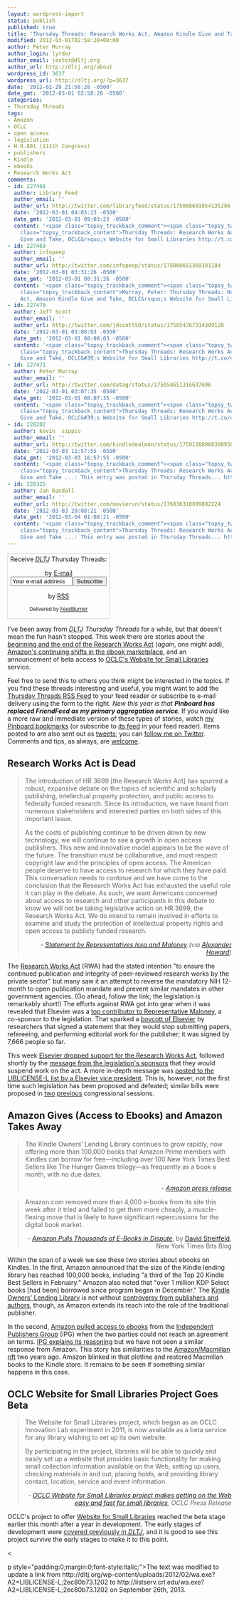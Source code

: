 ```yaml
---
layout: wordpress-import
status: publish
published: true
title: 'Thursday Threads: Research Works Act, Amazon Kindle Give and Take, OCLC's Website for Small Libraries'
modified: 2012-03-01T02:58:28+00:00
author: Peter Murray
author_login: lyrdor
author_email: jester@dltj.org
author_url: http://dltj.org/about
wordpress_id: 3637
wordpress_url: http://dltj.org/?p=3637
date: '2012-02-29 21:58:28 -0500'
date_gmt: '2012-03-01 02:58:28 -0500'
categories:
- Thursday Threads
tags:
- Amazon
- OCLC
- open access
- legislation
- H.R.801 (111th Congress)
- publishers
- Kindle
- ebooks
- Research Works Act
comments:
- id: 227468
  author: Library Feed
  author_email: ''
  author_url: http://twitter.com/libraryfeed/status/175068691854135296
  date: '2012-03-01 04:03:23 -0500'
  date_gmt: '2012-03-01 09:03:23 -0500'
  content: '<span class="topsy_trackback_comment"><span class="topsy_twitter_username"><span
    class="topsy_trackback_content">Thursday Threads: Research Works Act, Amazon Kindle
    Give and Take, OCLC&rsquo;s Website for Small Libraries http://t.co/br1IKOi8</span></span>'
- id: 227469
  author: infopeep
  author_email: ''
  author_url: http://twitter.com/infopeep/status/175060651369181184
  date: '2012-03-01 03:31:26 -0500'
  date_gmt: '2012-03-01 08:31:26 -0500'
  content: '<span class="topsy_trackback_comment"><span class="topsy_twitter_username"><span
    class="topsy_trackback_content">Murray, Peter: Thursday Threads: Research Works
    Act, Amazon Kindle Give and Take, OCLC&rsquo;s Website for Small Libraries http://t.co/FNYQK8at</span></span>'
- id: 227470
  author: Jeff Scott
  author_email: ''
  author_url: http://twitter.com/jdscott50/status/175054767314309120
  date: '2012-03-01 03:08:03 -0500'
  date_gmt: '2012-03-01 08:08:03 -0500'
  content: '<span class="topsy_trackback_comment"><span class="topsy_twitter_username"><span
    class="topsy_trackback_content">Thursday Threads: Research Works Act, Amazon Kindle
    Give and Take, OCLC&#39;s Website for Small Libraries http://t.co/4nKqcFGq</span></span>'
- id: 227471
  author: Peter Murray
  author_email: ''
  author_url: http://twitter.com/datag/status/175054651316637696
  date: '2012-03-01 03:07:35 -0500'
  date_gmt: '2012-03-01 08:07:35 -0500'
  content: '<span class="topsy_trackback_comment"><span class="topsy_twitter_username"><span
    class="topsy_trackback_content">Thursday Threads: Research Works Act, Amazon Kindle
    Give and Take, OCLC&#39;s Website for Small Libraries http://t.co/4nKqcFGq</span></span>'
- id: 228202
  author: kevin  sippio
  author_email: ''
  author_url: http://twitter.com/kindledealman/status/175912889603989504
  date: '2012-03-03 11:57:55 -0500'
  date_gmt: '2012-03-03 16:57:55 -0500'
  content: '<span class="topsy_trackback_comment"><span class="topsy_twitter_username"><span
    class="topsy_trackback_content">Thursday Threads: Research Works Act, Amazon Kindle
    Give and Take ...: This entry was posted in Thursday Threads... http://t.co/D8gt4GLj</span></span>'
- id: 228325
  author: Jan Randall
  author_email: ''
  author_url: http://twitter.com/movierun/status/176036310899892224
  date: '2012-03-03 20:08:21 -0500'
  date_gmt: '2012-03-04 01:08:21 -0500'
  content: '<span class="topsy_trackback_comment"><span class="topsy_twitter_username"><span
    class="topsy_trackback_content">Thursday Threads: Research Works Act, Amazon Kindle
    Give and Take ...: This entry was posted in Thursday Threads... http://t.co/9Xu8OL1Y</span></span>'
---
```

<div id="feedburner-thursday-threads-email-2012w09" class="wp-caption alignright noprint noFrontPage" style="width: 230px;">
<form style="border: 1px solid rgb(204, 204, 204); padding: 3px; margin: 0pt; text-align: center;" action="http://feedburner.google.com/fb/a/mailverify" method="post" target="popupwindow" onsubmit="window.open('http://feedburner.google.com/fb/a/mailverify?uri=thursday-threads', 'popupwindow', 'scrollbars=yes,width=550,height=520');return true">Receive <i><acronym title="Disruptive Library Technology Jester">DLTJ</acronym></i> Thursday Threads:</p>
<p>by&nbsp;<a href="http://feedburner.google.com/fb/a/mailverify?uri=thursday-threads&amp;loc=en_US" title="D.L.T.J. Thursday Threads Email Subscription">E-mail</a><br /><input style="width: 140px;" name="email" value="Your e-mail address" onfocus="if (this.defaultValue==this.value) this.value = ''" type="text"/><input value="thursday-threads" name="uri" type="hidden"/><input name="loc" value="en_US" type="hidden"/><input value="Subscribe" type="submit"/></p>
<p>by&nbsp;<a href="http://feeds.dltj.org/thursday-threads/" title="D.L.T.J. Thursday Threads RSS Feed">RSS</a>
<p style="font-size: 80%;">Delivered by <a href="http://feedburner.google.com" target="_blank" title="Google Feedburner Service">FeedBurner</a></p>
</form>
</div>
<p>I've been away from <i><acronym title="Disruptive Library Technology Jester">DLTJ</acronym> Thursday Threads</i> for a while, but that doesn't mean the fun hasn't stopped.  This week there are stories about the <a href="#p3637-rwa">beginning and the end of the Research Works Act</a> (<em>again</em>, one might add), <a href="#p3637-amazon">Amazon's continuing shifts in the ebook marketplace</a>, and an announcement of beta access to <a href="#p3637-wsl">OCLC's Website for Small Libraries</a> service.</p>
<p>Feel free to send this to others you think might be interested in the topics.  If you find these threads interesting and useful, you might want to add the <a title="RSS Feed for DLTJ Thursday Threads" href="http://feeds.dltj.org/thursday-threads/">Thursday Threads RSS Feed</a> to your feed reader or subscribe to e-mail delivery using the form to the right.  <em>New this year is that <strong>Pinboard has replaced FriendFeed as my primary aggregation service</strong>.</em> If you would like a more raw and immediate version of these types of stories, watch <a title="Peter Murray | Pinboard" href="http://pinboard.in/u:dltj">my Pinboard bookmarks</a> (or subscribe to <a title="RSS feed for Peter Murray's Pinboard account" href="http://feeds.pinboard.in/rss/u:dltj/">its feed</a> in your feed reader).  Items posted to are also sent out as <a title="Peter Murray's Twitter page" href="https://twitter.com/DataG">tweets</a>; you can <a target="_blank" href="https://twitter.com/intent/user?screen_name=DataG">follow me on <span style="background-image: url("//si0.twimg.com/images/dev/cms/intents/bird/bird_blue/bird_16_blue.png"); background-repeat: no-repeat; padding-left: 18px;">Twitter</span></a>.  Comments and tips, as always, are <a href="/contact">welcome</a>.</p>
<h2 id="p3637-rwa">Research Works Act is Dead</h2>
<blockquote><p>The introduction of HR 3699 [the Research Works Act] has spurred a robust, expansive debate on the topics of scientific and scholarly publishing, intellectual property protection, and public access to federally funded research. Since its introduction, we have heard from numerous stakeholders and interested parties on both sides of this important issue.</p>
<p>As the costs of publishing continue to be driven down by new technology, we will continue to see a growth in open access publishers. This new and innovative model appears to be the wave of the future. The transition must be collaborative, and must respect copyright law and the principles of open access. The American people deserve to have access to research for which they have paid. This conversation needs to continue and we have come to the conclusion that the Research Works Act has exhausted the useful role it can play in the debate. As such, we want Americans concerned about access to research and other participants in this debate to know we will not be taking legislative action on HR 3699, the Research Works Act. We do intend to remain involved in efforts to examine and study the protection of intellectual property rights and open access to publicly funded research.
<div style="text-align: right; width: 100%;"><cite>- <a href="http://web.archive.org/web/20140817073007/https://maloney.house.gov/press-release/issa-maloney-statement-research-works-act" title="Issa-Maloney statement on the Research Works Act | Congresswoman Carolyn Maloney">Statement by Representatives Issa and Maloney</a> (via <a href="https://plus.google.com/107980702132412632948/posts/a4DzVk9n7fG">Alexander Howard</a>)</cite></div>
</blockquote>
<p>The <a href="http://thomas.loc.gov/cgi-bin/query/z?c112:H.R.3699:" title="Bill Text - 112th Congress (2011-2012) - THOMAS (Library of Congress)">Research Works Act</a> (RWA) had the stated intention "to ensure the continued publication and integrity of peer-reviewed research works by the private sector" but many saw it an attempt to reverse the mandatory NIH 12-month to open publication mandate and prevent similar mandates in other government agencies.  (Go ahead, follow the link; the legislation is remarkably short!)  The efforts against RWA got into gear when it was revealed that Elsevier was a <a href="http://www.michaeleisen.org/blog/?p=807" title="Elsevier-funded NY Congresswoman Carolyn Maloney Wants to Deny Americans Access to Taxpayer Funded Research">top contributor to Representative Maloney</a>, a co-sponsor to the legislation.  That sparked a <a href="http://thecostofknowledge.com/" title="The Cost of Knowledge">boycott of Elsevier</a> by researchers that signed a statement that they would stop submitting papers, refereeing, and performing editorial work for the publisher; it was signed by 7,666 people so far.</p>
<p>This week <a href="http://www.elsevier.com/wps/find/intro.cws_home/newmessagerwa" title="Elsevier">Elsevier dropped support for the Research Works Act</a>, followed shortly by the <a href="http://web.archive.org/web/20140817073007/https://maloney.house.gov/press-release/issa-maloney-statement-research-works-act" title="Issa-Maloney statement on the Research Works Act | Congresswoman Carolyn Maloney">message from the legislation's sponsors</a> that they would suspend work on the act.  A more in-depth message was <a href="http://listserv.crl.edu/wa.exe?A2=LIBLICENSE-L;2ec80b73.1202" title="Re: Elsevier withdraws support for Research Works Act">posted to the LIBLICENSE-L list by a Elsevier vice president</a>.  This is, however, not the first time such legislation has been proposed and defeated; similar bills were proposed in <a href="http://www.opencongress.org/bill/110-h6845/show" title="H.R.6845: Fair Copyright in Research Works Act | OpenCongress">two</a> <a href="http://www.opencongress.org/bill/111-h801/show" title="H.R.801: Fair Copyright in Research Works Act | OpenCongress">previous</a> congressional sessions.</p>
<h2 id="p3637-amazon">Amazon Gives (Access to Ebooks) and Amazon Takes Away</h2>
<blockquote><p>The Kindle Owners&rsquo; Lending Library continues to grow rapidly, now offering more than 100,000 books that Amazon Prime members with Kindles can borrow for free&mdash;including over 100 New York Times Best Sellers like The Hunger Games trilogy&mdash;as frequently as a book a month, with no due dates.
<div style="text-align: right; width: 100%;"><cite>- <a href="http://www.businesswire.com/news/home/20120229005615/en/Kindle-Owners%E2%80%99-Lending-Library-Offers-Readers-100000" title="Kindle Owners&rsquo; Lending Library Now Offers Readers Over 100,000 Books to Borrow For Free &ndash; As Frequently As Once a Month, With No Due Dates | Business Wire">Amazon press release</a></cite></div>
</blockquote>
<blockquote><p>Amazon.com removed more than 4,000 e-books from its site this week after it tried and failed to get them more cheaply, a muscle-flexing move that is likely to have significant repercussions for the digital book market.
<div style="text-align: right; width: 100%;"><cite>- <a href="http://bits.blogs.nytimes.com/2012/02/22/amazon-pulls-thousands-of-e-books-in-dispute/?src=recg" title="Amazon Pulls Thousands of E-Books in Dispute - NYTimes.com">Amazon Pulls Thousands of E-Books in Dispute</a></cite>, by <a href="http://bits.blogs.nytimes.com/author/david-streitfeld/" title="See all posts by DAVID STREITFELD">David Streitfeld</a>, New York Times Bits Blog</div>
</blockquote>
<p>Within the span of a week we see these two stories about ebooks on Kindles.  In the first, Amazon announced that the size of the Kindle lending library has reached 100,000 books, including "a third of the Top 20 Kindle Best Sellers in February."  Amazon also noted that "over 1 million KDP Select books [had been] borrowed since program began in December."  The <a href="http://www.amazon.com/gp/feature.html/?docId=1000739811" title="Kindle Owners' Lending Library | Amazon.com">Kindle Owners' Lending Library</a> is not without <a href="http://latimesblogs.latimes.com/jacketcopy/2011/11/amazons-new-kindle-lending-program-causes-publishing-stir.html" title="Amazon's new Kindle lending program causes publishing stir | Los Angeles Times">controversy from publishers and authors</a>, though, as Amazon extends its reach into the role of the traditional publisher.</p>
<p>In the second, <a href="http://boingboing.net/2012/02/22/amazon-strong-arms-independent.html" title="Amazon strong-arms Independent Publishers' Group, yanks all titles from the Kindle store | Boing Boing">Amazon pulled access to ebooks</a> from the <a href="http://www.ipgbook.com/" title="Independent Publishers Group homepage" rel="homepag">Independent Publishers Group</a> (IPG) when the two parties could not reach an agreement on terms.  <a href="http://www.ipgbook.com/why-ipg-is-unable-to-agree-on-terms-with-amazon-news-32.php" title="What Should an E-book Cost? | Independent Publishers Group">IPG explains its reasoning</a> but we have not seen a similar response from Amazon.  This story has similarities to the <a href="https://www.nytimes.com/2010/01/30/technology/30amazon.html" title="Amazon Pulls Macmillan Books Over Pricing Rift | New York Times">Amazon/Macmillan rift</a> two years ago.  Amazon blinked in that plotline and restored Macmillan books to the Kindle store.  It remains to be seen if something similar happens in this case.</p>
<h2 id="p3637-wsl">OCLC Website for Small Libraries Project Goes Beta</h2>
<blockquote><p>The Website for Small Libraries project, which began as an OCLC Innovation Lab experiment in 2011, is now available as a beta service for any library wishing to set up its own website.</p>
<p>By participating in the project, libraries will be able to quickly and easily set up a website that provides basic functionality for making small collection information available on the Web, setting up users, checking materials in and out, placing holds, and providing library contact, location, service and event information.
<div style="text-align: right; width: 100%;"><cite>- <a href="http://www.oclc.org/news/releases/2012/201211.htm" title="Website for Small Libraries project | OCLC">OCLC Website for Small Libraries project makes getting on the Web easy and fast for small libraries</a>, OCLC Press Release</cite></div>
</blockquote>
<p>OCLC's project to offer <a href="http://beta.worldcat.org/lib/" title="OCLC WSSL: Website for Small Libraries">Website for Small Libraries</a> reached the beta stage earlier this month after a year in development.  The early stages of development were <a href="/article/a-web-presence-for-small-libraries/">covered previously in <i><acronym title="Disruptive Library Technology Jester">DLTJ</acronym></i></a>, and it is good to see this project survive the early stages to make it to this point.</p>
<p><</p>
<p>p style="padding:0;margin:0;font-style:italic;">The text was modified to update a link from http://dltj.org/wp-content/uploads/2012/02/wa.exe?A2=LIBLICENSE-L;2ec80b73.1202 to http://listserv.crl.edu/wa.exe?A2=LIBLICENSE-L;2ec80b73.1202 on September 26th, 2013.</p>
